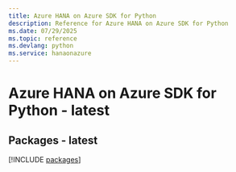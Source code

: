```yaml
---
title: Azure HANA on Azure SDK for Python
description: Reference for Azure HANA on Azure SDK for Python
ms.date: 07/29/2025
ms.topic: reference
ms.devlang: python
ms.service: hanaonazure
---
```

# Azure HANA on Azure SDK for Python - latest
## Packages - latest
[!INCLUDE [packages](hana-on-azure-index.md)]